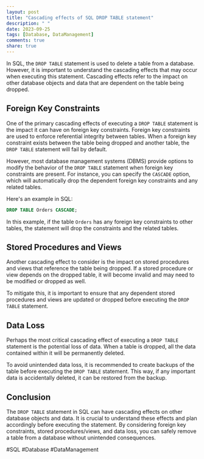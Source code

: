 ```yaml
---
layout: post
title: "Cascading effects of SQL DROP TABLE statement"
description: " "
date: 2023-09-25
tags: [Database, DataManagement]
comments: true
share: true
---
```


In SQL, the `DROP TABLE` statement is used to delete a table from a database. However, it is important to understand the cascading effects that may occur when executing this statement. Cascading effects refer to the impact on other database objects and data that are dependent on the table being dropped.

## Foreign Key Constraints

One of the primary cascading effects of executing a `DROP TABLE` statement is the impact it can have on foreign key constraints. Foreign key constraints are used to enforce referential integrity between tables. When a foreign key constraint exists between the table being dropped and another table, the `DROP TABLE` statement will fail by default.

However, most database management systems (DBMS) provide options to modify the behavior of the `DROP TABLE` statement when foreign key constraints are present. For instance, you can specify the `CASCADE` option, which will automatically drop the dependent foreign key constraints and any related tables.

Here's an example in SQL:

```sql
DROP TABLE Orders CASCADE;
```

In this example, if the table `Orders` has any foreign key constraints to other tables, the statement will drop the constraints and the related tables.

## Stored Procedures and Views

Another cascading effect to consider is the impact on stored procedures and views that reference the table being dropped. If a stored procedure or view depends on the dropped table, it will become invalid and may need to be modified or dropped as well.

To mitigate this, it is important to ensure that any dependent stored procedures and views are updated or dropped before executing the `DROP TABLE` statement.

## Data Loss

Perhaps the most critical cascading effect of executing a `DROP TABLE` statement is the potential loss of data. When a table is dropped, all the data contained within it will be permanently deleted.

To avoid unintended data loss, it is recommended to create backups of the table before executing the `DROP TABLE` statement. This way, if any important data is accidentally deleted, it can be restored from the backup.

## Conclusion

The `DROP TABLE` statement in SQL can have cascading effects on other database objects and data. It is crucial to understand these effects and plan accordingly before executing the statement. By considering foreign key constraints, stored procedures/views, and data loss, you can safely remove a table from a database without unintended consequences.

#SQL #Database #DataManagement